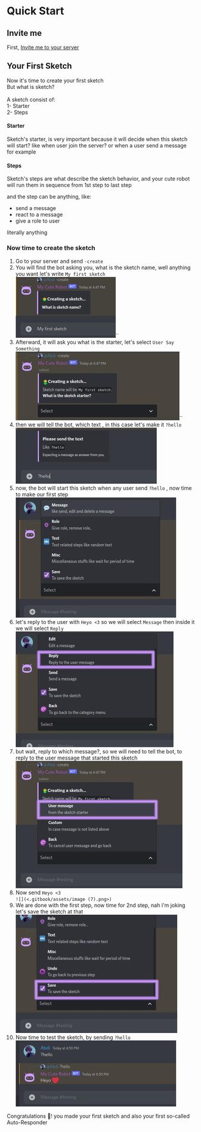 # Quick Start

## Invite me

First, [Invite me to your server](https://discord.com/api/oauth2/authorize?client\_id=972994201195278346\&permissions=8\&scope=applications.commands+bot)

## Your First Sketch

Now it's time to create your first sketch\
But what is sketch?\
\
A sketch consist of:\
1- Starter\
2- Steps

#### Starter

Sketch's starter, is very important because it will decide when this sketch will start? like when user join the server? or when a user send a message for example

#### Steps

Sketch's steps are what describe the sketch behavior, and your cute robot will run them in sequence from 1st step to last step

and the step can be anything, like:

* send a message
* react to a message
* give a role to user

literally anything

### Now time to create the sketch

1. Go to your server and send `-create`
2. You will find the bot asking you, what is the sketch name, well anything you want let's write `My first sketch`\
   ![](<.gitbook/assets/image.png>)\`\`
3. Afterward, it will ask you what is the starter, let's select `User Say Something`\
   ![](<.gitbook/assets/image (6).png>)\`\`
4. then we will tell the bot, which text , in this case let's make it `?hello`\
   ![](<.gitbook/assets/image (4).png>)
5. now, the bot will start this sketch when any user send `?hello` , now time to make our first step\
   ![](<.gitbook/assets/image (11).png>)
6. let's reply to the user with `Heyo <3` so we will select `Message` then inside it we will select `Reply`\
   ![](<.gitbook/assets/image (8).png>)
7. but wait, reply to which message?, so we will need to tell the bot, to reply to the user message that started this sketch\
   ![](<.gitbook/assets/image (1).png>)
8. Now send `Heyo <3`\
   `![](<.gitbook/assets/image (7).png>)`
9. We are done with the first step, now time for 2nd step, nah i'm joking let's save the sketch at that\
   ![](<.gitbook/assets/image (10).png>)
10. Now time to test the sketch, by sending `?hello`\
    ![](<.gitbook/assets/image (9).png>)

Congratulations :tada:! you made your first sketch and also your first so-called Auto-Responder
